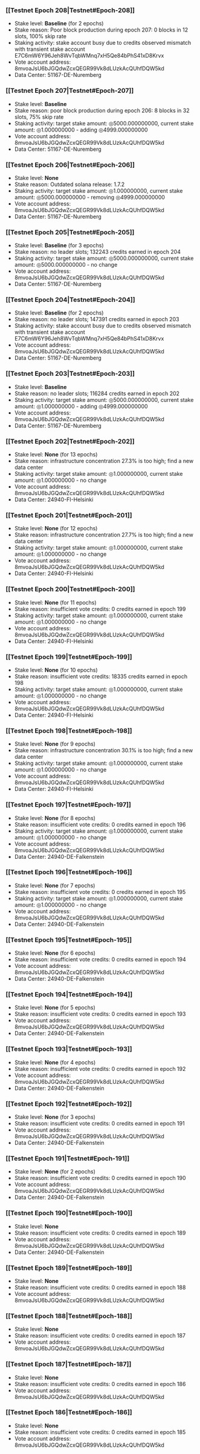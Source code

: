 ### [[Testnet Epoch 208|Testnet#Epoch-208]]
* Stake level: **Baseline** (for 2 epochs)
* Stake reason: Poor block production during epoch 207: 0 blocks in 12 slots, 100% skip rate
* Staking activity: stake account busy due to credits observed mismatch with transient stake account E7C6mW6Y96Jeh8WvTqbWMnq7xH5Qe84bPhS41xD8Krvx
* Vote account address: 8mvoaJsU6bJGQdwZcxQEGR99Vk8dLUzkAcQUhfDQW5kd
* Data Center: 51167-DE-Nuremberg
### [[Testnet Epoch 207|Testnet#Epoch-207]]
* Stake level: **Baseline**
* Stake reason: poor block production during epoch 206: 8 blocks in 32 slots, 75% skip rate
* Staking activity: target stake amount: ◎5000.000000000, current stake amount: ◎1.000000000 - adding ◎4999.000000000
* Vote account address: 8mvoaJsU6bJGQdwZcxQEGR99Vk8dLUzkAcQUhfDQW5kd
* Data Center: 51167-DE-Nuremberg
### [[Testnet Epoch 206|Testnet#Epoch-206]]
* Stake level: **None**
* Stake reason: Outdated solana release: 1.7.2
* Staking activity: target stake amount: ◎1.000000000, current stake amount: ◎5000.000000000 - removing ◎4999.000000000
* Vote account address: 8mvoaJsU6bJGQdwZcxQEGR99Vk8dLUzkAcQUhfDQW5kd
* Data Center: 51167-DE-Nuremberg
### [[Testnet Epoch 205|Testnet#Epoch-205]]
* Stake level: **Baseline** (for 3 epochs)
* Stake reason: no leader slots; 132243 credits earned in epoch 204
* Staking activity: target stake amount: ◎5000.000000000, current stake amount: ◎5000.000000000 - no change
* Vote account address: 8mvoaJsU6bJGQdwZcxQEGR99Vk8dLUzkAcQUhfDQW5kd
* Data Center: 51167-DE-Nuremberg
### [[Testnet Epoch 204|Testnet#Epoch-204]]
* Stake level: **Baseline** (for 2 epochs)
* Stake reason: no leader slots; 147391 credits earned in epoch 203
* Staking activity: stake account busy due to credits observed mismatch with transient stake account E7C6mW6Y96Jeh8WvTqbWMnq7xH5Qe84bPhS41xD8Krvx
* Vote account address: 8mvoaJsU6bJGQdwZcxQEGR99Vk8dLUzkAcQUhfDQW5kd
* Data Center: 51167-DE-Nuremberg
### [[Testnet Epoch 203|Testnet#Epoch-203]]
* Stake level: **Baseline**
* Stake reason: no leader slots; 116284 credits earned in epoch 202
* Staking activity: target stake amount: ◎5000.000000000, current stake amount: ◎1.000000000 - adding ◎4999.000000000
* Vote account address: 8mvoaJsU6bJGQdwZcxQEGR99Vk8dLUzkAcQUhfDQW5kd
* Data Center: 51167-DE-Nuremberg
### [[Testnet Epoch 202|Testnet#Epoch-202]]
* Stake level: **None** (for 13 epochs)
* Stake reason: infrastructure concentration 27.3% is too high; find a new data center
* Staking activity: target stake amount: ◎1.000000000, current stake amount: ◎1.000000000 - no change
* Vote account address: 8mvoaJsU6bJGQdwZcxQEGR99Vk8dLUzkAcQUhfDQW5kd
* Data Center: 24940-FI-Helsinki
### [[Testnet Epoch 201|Testnet#Epoch-201]]
* Stake level: **None** (for 12 epochs)
* Stake reason: infrastructure concentration 27.7% is too high; find a new data center
* Staking activity: target stake amount: ◎1.000000000, current stake amount: ◎1.000000000 - no change
* Vote account address: 8mvoaJsU6bJGQdwZcxQEGR99Vk8dLUzkAcQUhfDQW5kd
* Data Center: 24940-FI-Helsinki
### [[Testnet Epoch 200|Testnet#Epoch-200]]
* Stake level: **None** (for 11 epochs)
* Stake reason: insufficient vote credits: 0 credits earned in epoch 199
* Staking activity: target stake amount: ◎1.000000000, current stake amount: ◎1.000000000 - no change
* Vote account address: 8mvoaJsU6bJGQdwZcxQEGR99Vk8dLUzkAcQUhfDQW5kd
* Data Center: 24940-FI-Helsinki
### [[Testnet Epoch 199|Testnet#Epoch-199]]
* Stake level: **None** (for 10 epochs)
* Stake reason: insufficient vote credits: 18335 credits earned in epoch 198
* Staking activity: target stake amount: ◎1.000000000, current stake amount: ◎1.000000000 - no change
* Vote account address: 8mvoaJsU6bJGQdwZcxQEGR99Vk8dLUzkAcQUhfDQW5kd
* Data Center: 24940-FI-Helsinki
### [[Testnet Epoch 198|Testnet#Epoch-198]]
* Stake level: **None** (for 9 epochs)
* Stake reason: infrastructure concentration 30.1% is too high; find a new data center
* Staking activity: target stake amount: ◎1.000000000, current stake amount: ◎1.000000000 - no change
* Vote account address: 8mvoaJsU6bJGQdwZcxQEGR99Vk8dLUzkAcQUhfDQW5kd
* Data Center: 24940-FI-Helsinki
### [[Testnet Epoch 197|Testnet#Epoch-197]]
* Stake level: **None** (for 8 epochs)
* Stake reason: insufficient vote credits: 0 credits earned in epoch 196
* Staking activity: target stake amount: ◎1.000000000, current stake amount: ◎1.000000000 - no change
* Vote account address: 8mvoaJsU6bJGQdwZcxQEGR99Vk8dLUzkAcQUhfDQW5kd
* Data Center: 24940-DE-Falkenstein
### [[Testnet Epoch 196|Testnet#Epoch-196]]
* Stake level: **None** (for 7 epochs)
* Stake reason: insufficient vote credits: 0 credits earned in epoch 195
* Staking activity: target stake amount: ◎1.000000000, current stake amount: ◎1.000000000 - no change
* Vote account address: 8mvoaJsU6bJGQdwZcxQEGR99Vk8dLUzkAcQUhfDQW5kd
* Data Center: 24940-DE-Falkenstein
### [[Testnet Epoch 195|Testnet#Epoch-195]]
* Stake level: **None** (for 6 epochs)
* Stake reason: insufficient vote credits: 0 credits earned in epoch 194
* Vote account address: 8mvoaJsU6bJGQdwZcxQEGR99Vk8dLUzkAcQUhfDQW5kd
* Data Center: 24940-DE-Falkenstein
### [[Testnet Epoch 194|Testnet#Epoch-194]]
* Stake level: **None** (for 5 epochs)
* Stake reason: insufficient vote credits: 0 credits earned in epoch 193
* Vote account address: 8mvoaJsU6bJGQdwZcxQEGR99Vk8dLUzkAcQUhfDQW5kd
* Data Center: 24940-DE-Falkenstein
### [[Testnet Epoch 193|Testnet#Epoch-193]]
* Stake level: **None** (for 4 epochs)
* Stake reason: insufficient vote credits: 0 credits earned in epoch 192
* Vote account address: 8mvoaJsU6bJGQdwZcxQEGR99Vk8dLUzkAcQUhfDQW5kd
* Data Center: 24940-DE-Falkenstein
### [[Testnet Epoch 192|Testnet#Epoch-192]]
* Stake level: **None** (for 3 epochs)
* Stake reason: insufficient vote credits: 0 credits earned in epoch 191
* Vote account address: 8mvoaJsU6bJGQdwZcxQEGR99Vk8dLUzkAcQUhfDQW5kd
* Data Center: 24940-DE-Falkenstein
### [[Testnet Epoch 191|Testnet#Epoch-191]]
* Stake level: **None** (for 2 epochs)
* Stake reason: insufficient vote credits: 0 credits earned in epoch 190
* Vote account address: 8mvoaJsU6bJGQdwZcxQEGR99Vk8dLUzkAcQUhfDQW5kd
* Data Center: 24940-DE-Falkenstein
### [[Testnet Epoch 190|Testnet#Epoch-190]]
* Stake level: **None**
* Stake reason: insufficient vote credits: 0 credits earned in epoch 189
* Vote account address: 8mvoaJsU6bJGQdwZcxQEGR99Vk8dLUzkAcQUhfDQW5kd
* Data Center: 24940-DE-Falkenstein
### [[Testnet Epoch 189|Testnet#Epoch-189]]
* Stake level: **None**
* Stake reason: insufficient vote credits: 0 credits earned in epoch 188
* Vote account address: 8mvoaJsU6bJGQdwZcxQEGR99Vk8dLUzkAcQUhfDQW5kd
### [[Testnet Epoch 188|Testnet#Epoch-188]]
* Stake level: **None**
* Stake reason: insufficient vote credits: 0 credits earned in epoch 187
* Vote account address: 8mvoaJsU6bJGQdwZcxQEGR99Vk8dLUzkAcQUhfDQW5kd
### [[Testnet Epoch 187|Testnet#Epoch-187]]
* Stake level: **None**
* Stake reason: insufficient vote credits: 0 credits earned in epoch 186
* Vote account address: 8mvoaJsU6bJGQdwZcxQEGR99Vk8dLUzkAcQUhfDQW5kd
### [[Testnet Epoch 186|Testnet#Epoch-186]]
* Stake level: **None**
* Stake reason: insufficient vote credits: 0 credits earned in epoch 185
* Vote account address: 8mvoaJsU6bJGQdwZcxQEGR99Vk8dLUzkAcQUhfDQW5kd